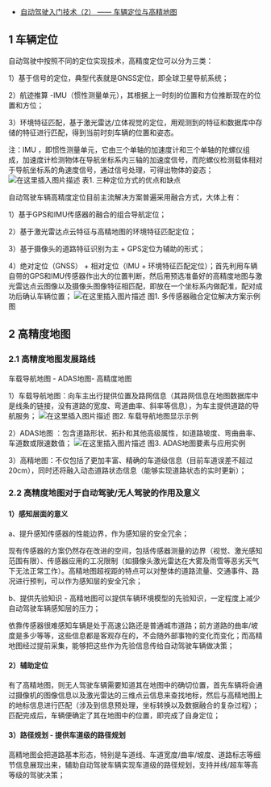 - [自动驾驶入门技术（2） —— 车辆定位与高精地图](https://blog.csdn.net/ckc108727ckc/article/details/107238992)

## 1 车辆定位

自动驾驶中按照不同的定位实现技术，高精度定位可以分为三类：

1）基于信号的定位，典型代表就是GNSS定位，即全球卫星导航系统；

2）航迹推算  -IMU（惯性测量单元），其根据上一时刻的位置和方位推断现在的位置和方位；

3）环境特征匹配，基于激光雷达/立体视觉的定位，用观测到的特征和数据库中存储的特征进行匹配，得到当前时刻车辆的位置和姿态。

注：IMU ，即惯性测量单元，它由三个单轴的加速度计和三个单轴的陀螺仪组成，加速度计检测物体在导航坐标系内三轴的加速度信号，而陀螺仪检测载体相对于导航坐标系的角速度信号，通过信号处理，可得出物体的姿态；
 ![在这里插入图片描述](https://img-blog.csdnimg.cn/20200709221151346.png?x-oss-process=image/watermark,type_ZmFuZ3poZW5naGVpdGk,shadow_10,text_aHR0cHM6Ly9ibG9nLmNzZG4ubmV0L2NrYzEwODcyN2NrYw==,size_16,color_FFFFFF,t_70)
表1. 三种定位方式的优点和缺点

自动驾驶车辆高精度定位目前主流解决方案普遍采用融合方式，大体上有：

1）基于GPS和IMU传感器的融合的组合导航定位；

2）基于激光雷达点云特征与高精地图的环境特征匹配定位；

3）基于摄像头的道路特征识别为主 + GPS定位为辅助的形式；

4）绝对定位（GNSS） + 相对定位（IMU + 环境特征匹配定位）；首先利用车辆自带的GPS和IMU传感器作出大的位置判断，然后用预选准备好的高精度地图与激光雷达点云图像以及摄像头图像特征相匹配，即放在一个坐标系内做配准，配对成功后确认车辆位置；
 ![在这里插入图片描述](https://img-blog.csdnimg.cn/20200709221214994.png?x-oss-process=image/watermark,type_ZmFuZ3poZW5naGVpdGk,shadow_10,text_aHR0cHM6Ly9ibG9nLmNzZG4ubmV0L2NrYzEwODcyN2NrYw==,size_16,color_FFFFFF,t_70)
 图1. 多传感器融合定位解决方案示例图

## 2 高精度地图

### 2.1 高精度地图发展路线

车载导航地图 - ADAS地图- 高精度地图

1）车载导航地图：向车主出行提供位置及路网信息（其路网信息在地图数据库中是线条的链接，没有道路的宽度、弯道曲率、斜率等信息），为车主提供道路的导航服务；
 ![在这里插入图片描述](https://img-blog.csdnimg.cn/20200709221239526.png?x-oss-process=image/watermark,type_ZmFuZ3poZW5naGVpdGk,shadow_10,text_aHR0cHM6Ly9ibG9nLmNzZG4ubmV0L2NrYzEwODcyN2NrYw==,size_16,color_FFFFFF,t_70)
图2. 车载导航地图显示示例

2）ADAS地图 ：包含道路形状、拓扑和其他高级属性，如道路坡度、弯曲曲率、车道数或限速数值；
 ![在这里插入图片描述](https://img-blog.csdnimg.cn/2020070922130087.png?x-oss-process=image/watermark,type_ZmFuZ3poZW5naGVpdGk,shadow_10,text_aHR0cHM6Ly9ibG9nLmNzZG4ubmV0L2NrYzEwODcyN2NrYw==,size_16,color_FFFFFF,t_70)
 图3. ADAS地图要素与应用实例

3）高精地图：不仅包括了更加丰富、精确的车道级信息（目前车道误差不超过20cm），同时还将融入动态道路状态信息（能够实现道路状态的实时更新）；

### 2.2 高精度地图对于自动驾驶/无人驾驶的作用及意义

#### 1）感知层面的意义

a、提升感知传感器的性能边界，作为感知层的安全冗余；

现有传感器的方案仍然存在改进的空间，包括传感器测量的边界（视觉、激光感知范围有限）、传感器应用的工况限制（如摄像头激光雷达在大雾及雨雪等恶劣天气下无法正常工作）。高精地图超视距的特点可以对整体的道路流量、交通事件、路况进行预判，可以作为感知层的安全冗余；

b、提供先验知识 - 高精地图可以提供车辆环境模型的先验知识，一定程度上减少自动驾驶车辆感知层的压力；

依靠传感器很难感知车辆是处于高速公路还是普通城市道路；前方道路的曲率/坡度是多少等等，这些信息都是客观存在的，不会随外部事物的变化而变化；而高精地图经过提前采集，能够把这些作为先验信息传给自动驾驶车辆做决策；

####  2）辅助定位

有了高精地图，则无人驾驶车辆需要知道其在地图中的确切位置，首先车辆将会通过摄像机的图像信息以及激光雷达的三维点云信息来查找地标，然后与高精地图上的地标信息进行匹配（涉及到信息预处理，坐标转换以及数据融合的复杂过程）；匹配完成后，车辆便确定了其在地图中的位置，即完成了自身定位；

####  3）路径规划 - 提供车道级的路径规划

高精地图会把道路基本形态，特别是车道线、车道宽度/曲率/坡度、道路标志等细节信息展现出来，辅助自动驾驶车辆实现车道级的路径规划，支持并线/超车等高等级的驾驶决策；
